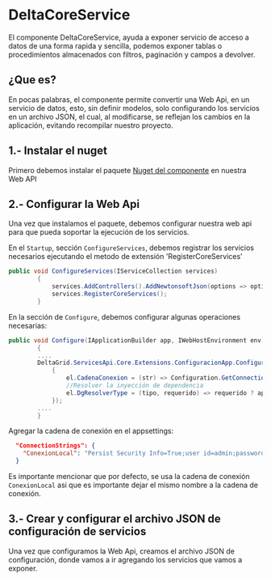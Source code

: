 # DeltaCoreService
El componente DeltaCoreService, ayuda a exponer servicio de acceso a datos de una forma rapida y sencilla, podemos exponer tablas o procedimientos almacenados con filtros, paginación y campos a devolver.

¿Que es?
--------
En pocas palabras, el componente permite convertir una Web Api, en un servicio de datos, esto, sin definir modelos, solo configurando los servicios en un archivo JSON, el cual, al modificarse, se reflejan los cambios en la aplicación, evitando recompilar nuestro proyecto.


1.- Instalar el nuget
--------
Primero debemos instalar el paquete [Nuget del componente](https://www.nuget.org/packages/DeltaGrid.ServicesApi.Core)  en nuestra Web API

2.- Configurar la Web Api
--------
Una vez que instalamos el paquete, debemos configurar nuestra web api para que pueda soportar la ejecución de los servicios.

En el `Startup`, sección `ConfigureServices`, debemos registrar los servicios necesarios ejecutando el metodo de extensión 'RegisterCoreServices'

```csharp
public void ConfigureServices(IServiceCollection services)
        {
            services.AddControllers().AddNewtonsoftJson(options => options.SerializerSettings.ContractResolver = new DefaultContractResolver());
            services.RegisterCoreServices();
        }
```

En la sección de `Configure`, debemos configurar algunas operaciones necesarias:

```csharp
public void Configure(IApplicationBuilder app, IWebHostEnvironment env)
        {
        ....
        DeltaGrid.ServicesApi.Core.Extensions.ConfiguracionApp.Configurar(el =>
            {
                el.CadenaConexion = (str) => Configuration.GetConnectionString(str);   //Obtener la cadena de conexión a la base de datos
                //Resolver la inyección de dependencia
                el.DgResolverType = (tipo, requerido) => requerido ? app.ApplicationServices.GetRequiredService(tipo) : app.ApplicationServices.GetService(tipo); 
            });
        ....
        }
```
Agregar la cadena de conexión en el appsettings:


```json
  "ConnectionStrings": {
    "ConexionLocal": "Persist Security Info=True;user id=admin;password=test;Initial Catalog=MyBd;Data Source=localhost;MultipleActiveResultSets=True;",
  }
```
Es importante mencionar que por defecto, se usa la cadena de conexión `ConexionLocal` asi que es importante dejar el mismo nombre a la cadena de conexión.


3.- Crear y configurar el archivo JSON de configuración de servicios
--------
Una vez que configuramos la Web Api, creamos el archivo JSON de configuración, donde vamos a ir agregando los servicios que vamos a exponer.

